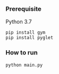 ### Prerequisite
Python 3.7
```
pip install gym
pip install pyglet
```

### How to  run

```
python main.py
```
